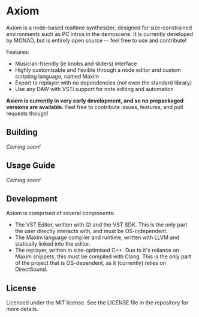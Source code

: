 # Axiom

Axiom is a node-based realtime synthesizer, designed for size-constrained environments such as PC intros in the demoscene. It is currently developed by MONAD, but is entirely open source -- feel free to use and contribute!

Features:

 - Musician-friendly (ie knobs and sliders) interface
 - Highly customizable and flexible through a node editor and custom scripting language, named Maxim
 - Export to replayer with no dependencies (not even the standard library)
 - Use any DAW with VSTi support for note editing and automation

**Axiom is currently in very early development, and so no prepackaged versions are available.** Feel free to contribute issues, features, and pull requests though!

## Building

*Coming soon!*

## Usage Guide

*Coming soon!*

## Development

Axiom is comprised of several components:

 - The VST Editor, written with Qt and the VST SDK. This is the only part the user directly interacts with, and must be
   OS-independent.
 - The Maxim language compiler and runtime, written with LLVM and statically linked into the editor.
 - The replayer, written in size-optimised C++. Due to it's reliance on Maxim snippets, this must be compiled with
   Clang. This is the only part of the project that is OS-dependent, as it (currently) relies on DirectSound.

## License

Licensed under the MIT license. See the LICENSE file in the repository for more details.

